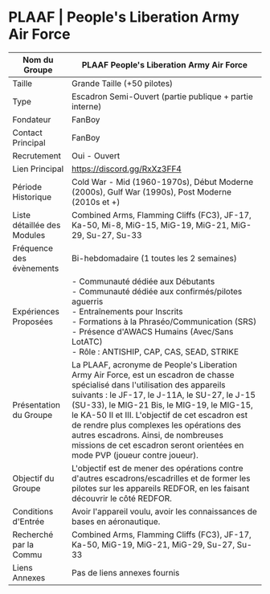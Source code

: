 # PLAAF | People's Liberation Army Air Force

| Nom du Groupe | PLAAF People's Liberation Army Air Force |
|------------------------------------------------------|--------------------------------------------------------------------------------------------------------------------------------------------------------------------------------------|
| Taille | Grande Taille (+50 pilotes) | |
| Type | Escadron Semi-Ouvert (partie publique + partie interne) | |
| Fondateur | FanBoy | |
| Contact Principal | FanBoy | |
| Recrutement | Oui - Ouvert | |
| Lien Principal | https://discord.gg/RxXz3FF4 | |
| Période Historique | Cold War - Mid (1960-1970s), Début Moderne (2000s), Gulf War (1990s), Post Moderne (2010s et +) | |
| Liste détaillée des Modules | Combined Arms, Flamming Cliffs (FC3), JF-17, Ka-50, Mi-8, MiG-15, MiG-19, MiG-21, MiG-29, Su-27, Su-33 | |
| Fréquence des évènements | Bi-hebdomadaire (1 toutes les 2 semaines) | |
| Expériences Proposées | - Communauté dédiée aux Débutants<br>- Communauté dédiée aux confirmés/pilotes aguerris<br>- Entraînements pour Inscrits<br>- Formations à la Phraséo/Communication (SRS)<br>- Présence d'AWACS Humains (Avec/Sans LotATC)<br>- Rôle : ANTISHIP, CAP, CAS, SEAD, STRIKE | |
| Présentation du Groupe | La PLAAF, acronyme de People's Liberation Army Air Force, est un escadron de chasse spécialisé dans l'utilisation des appareils suivants : le JF-17, le J-11A, le SU-27, le J-15 (SU-33), le MIG-21 Bis, le MIG-19, le MIG-15, le KA-50 II et III. L'objectif de cet escadron est de rendre plus complexes les opérations des autres escadrons. Ainsi, de nombreuses missions de cet escadron seront orientées en mode PVP (joueur contre joueur). | |
| Objectif du Groupe | L'objectif est de mener des opérations contre d'autres escadrons/escadrilles et de former les pilotes sur les appareils REDFOR, en les faisant découvrir le côté REDFOR. | |
| Conditions d'Entrée | Avoir l'appareil voulu, avoir les connaissances de bases en aéronautique. | |
| Recherché par la Commu | Combined Arms, Flamming Cliffs (FC3), JF-17, Ka-50, MiG-19, MiG-21, MiG-29, Su-27, Su-33 | |
| Liens Annexes | Pas de liens annexes fournis | |